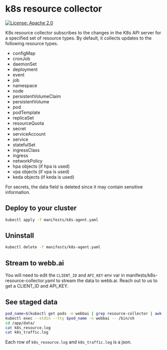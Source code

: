 # k8s resource collector

[![License: Apache 2.0](https://img.shields.io/badge/License-Apache%202.0-blue.svg)](https://opensource.org/licenses/Apache-2.0)

K8s resource collector subscribes to the changes in the K8s API server for a specified set of resource types. By default, it collects updates to the following resource types.

- configMap
- cronJob
- daemonSet
- deployment
- event
- job
- namespace
- node
- persistentVolumeClaim
- persistentVolume
- pod
- podTemplate
- replicaSet
- resourceQuota
- secret
- serviceAccount
- service
- statefulSet
- ingressClass
- ingress
- networkPolicy
- hpa objects (if hpa is used)
- vpa objects (if vpa is used)
- keda objects (if keda is used)

For secrets, the data field is deleted since it may contain sensitive information.

## Deploy to your cluster

```bash
kubectl apply -f manifests/k8s-agent.yaml
```

## Uninstall

```bash
kubectl delete -f manifests/k8s-agent.yaml
```

## Stream to webb.ai

You will need to edit the `CLIENT_ID` and `API_KEY` env var in manifests/k8s-resource-collector.yaml to stream the data to webb.ai.
Reach out to us to get a CLIENT_ID and API_KEY.

## See staged data
```bash
pod_name=$(kubectl get pods -n webbai | grep resource-collector | awk '{print $1}')
kubectl exec --stdin --tty $pod_name -n webbai -- /bin/sh
cd /app/data/
cat k8s_resource.log
cat k8s_traffic.log
```

Each row of `k8s_resource.log` and `k8s_traffic.log` is a json. 
